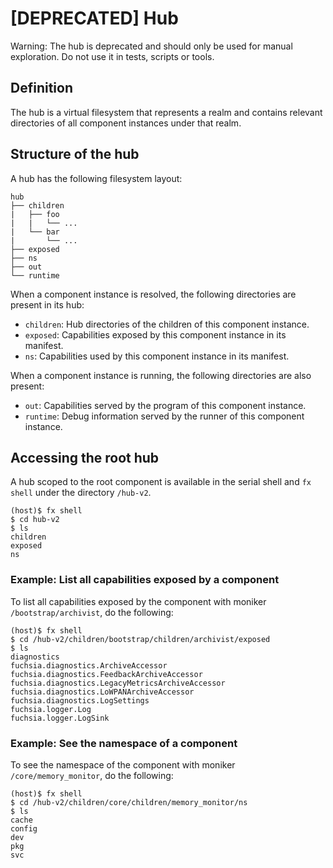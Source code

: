 # [DEPRECATED] Hub

Warning: The hub is deprecated and should only be used for manual exploration. Do not use it
in tests, scripts or tools.

## Definition

The hub is a virtual filesystem that represents a realm and contains relevant
directories of all component instances under that realm.

## Structure of the hub

A hub has the following filesystem layout:

```none
hub
├── children
|   ├── foo
|   |   └── ...
|   └── bar
|       └── ...
├── exposed
├── ns
├── out
└── runtime
```

When a component instance is resolved, the following directories are present in its hub:

-   `children`: Hub directories of the children of this component instance.
-   `exposed`: Capabilities exposed by this component instance in its manifest.
-   `ns`: Capabilities used by this component instance in its manifest.

When a component instance is running, the following directories are also present:

-   `out`: Capabilities served by the program of this component instance.
-   `runtime`: Debug information served by the runner of this component instance.

## Accessing the root hub

A hub scoped to the root component is available in the serial shell and `fx shell` under the
directory `/hub-v2`.

```
(host)$ fx shell
$ cd hub-v2
$ ls
children
exposed
ns
```

### Example: List all capabilities exposed by a component

To list all capabilities exposed by the component with moniker `/bootstrap/archivist`, do the
following:

```
(host)$ fx shell
$ cd /hub-v2/children/bootstrap/children/archivist/exposed
$ ls
diagnostics
fuchsia.diagnostics.ArchiveAccessor
fuchsia.diagnostics.FeedbackArchiveAccessor
fuchsia.diagnostics.LegacyMetricsArchiveAccessor
fuchsia.diagnostics.LoWPANArchiveAccessor
fuchsia.diagnostics.LogSettings
fuchsia.logger.Log
fuchsia.logger.LogSink
```

### Example: See the namespace of a component

To see the namespace of the component with moniker `/core/memory_monitor`, do the following:

```
(host)$ fx shell
$ cd /hub-v2/children/core/children/memory_monitor/ns
$ ls
cache
config
dev
pkg
svc
```